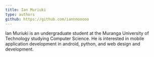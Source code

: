 ```yaml
---
title: Ian Muriuki
type: authors
github: https://github.com/iannnooooo
---
```

Ian Muriuki is an undergraduate student at the Muranga University of Technology studying Computer Science. He is interested in mobile application development in android, python, and web design and development.
